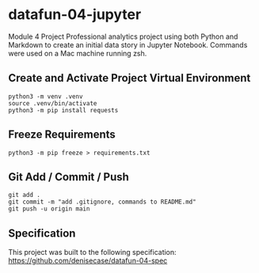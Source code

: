 # datafun-04-jupyter
Module 4 Project 
Professional analytics project using both Python and Markdown to create an initial data story in Jupyter Notebook.
Commands were used on a Mac machine running zsh.  

## Create and Activate Project Virtual Environment

```shell
python3 -m venv .venv
source .venv/bin/activate
python3 -m pip install requests
```

## Freeze Requirements

```shell
python3 -m pip freeze > requirements.txt
```

## Git Add / Commit / Push 

```shell
git add .
git commit -m "add .gitignore, commands to README.md"
git push -u origin main
```

## Specification

This project was built to the following specification:
https://github.com/denisecase/datafun-04-spec
